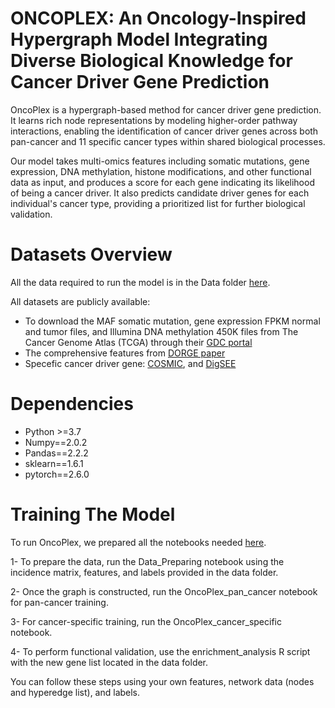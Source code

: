 # ONCOPLEX: An Oncology-Inspired Hypergraph Model Integrating Diverse Biological Knowledge for Cancer Driver Gene Prediction
OncoPlex is a hypergraph-based method for cancer driver gene prediction. It learns rich node representations by modeling higher-order pathway interactions, enabling the identification of cancer driver genes across both pan-cancer and 11 specific cancer types within shared biological processes.

Our model takes multi-omics features including somatic mutations, gene expression, DNA methylation, histone modifications, and other functional data as input, and produces a score for each gene indicating its likelihood of being a cancer driver. It also predicts candidate driver genes for each individual's cancer type, providing a prioritized list for further biological validation.

# Datasets Overview 
All the data required to run the model is in the Data folder [here](https://github.com/etab12/OncoPlex/tree/029ef7a69ec6fc0483ff39d79ee88d74639eb0c5/Data).

All datasets are publicly available:
 - To download the MAF somatic mutation, gene expression FPKM normal and tumor files, and Illumina DNA methylation 450K files from The Cancer Genome Atlas (TCGA) through their
   [GDC portal](https://portal.gdc.cancer.gov/)
 - The comprehensive features from [DORGE paper](https://www.science.org/doi/10.1126/sciadv.aba6784)
 - Specefic cancer driver gene: [COSMIC](https://cancer.sanger.ac.uk/cosmic/login), and [DigSEE](http://210.107.182.61/digseeOld/)

# Dependencies 
 - Python >=3.7
 - Numpy==2.0.2
 - Pandas==2.2.2
 - sklearn==1.6.1
 - pytorch==2.6.0
 
   

# Training The Model
To run OncoPlex, we prepared all the notebooks needed [here](https://github.com/etab12/OncoPlex/tree/029ef7a69ec6fc0483ff39d79ee88d74639eb0c5/src).

  1- To prepare the data, run the Data_Preparing notebook using the incidence matrix, features, and labels provided in the data folder.

  2- Once the graph is constructed, run the OncoPlex_pan_cancer notebook for pan-cancer training.

  3- For cancer-specific training, run the OncoPlex_cancer_specific notebook.

  4- To perform functional validation, use the enrichment_analysis R script with the new gene list located in the data folder.

You can follow these steps using your own features, network data (nodes and hyperedge list), and labels.

